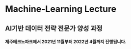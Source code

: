 # Machine-Learning Lecture

## AI기반 데이터 전략 전문가 양성 과정

#### 제주테크노파크에서 2021년 11월부터 2022년 4월까지 진행됩니다. 
